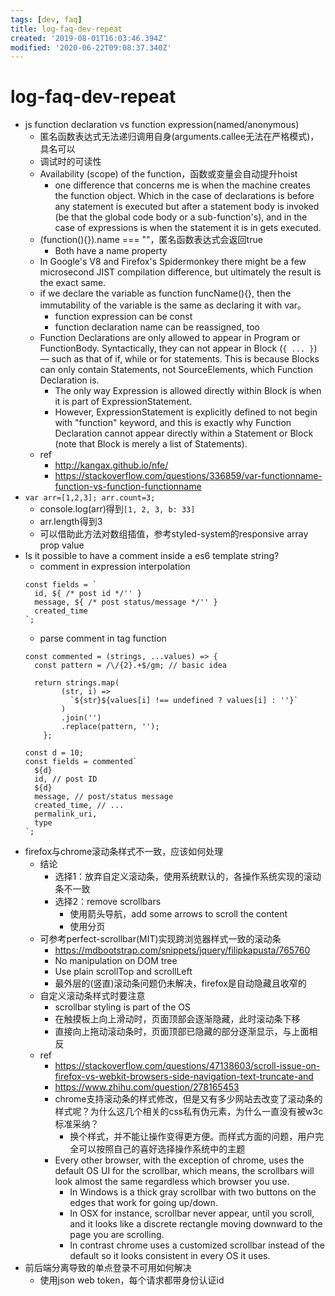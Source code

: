 ```yaml
---
tags: [dev, faq]
title: log-faq-dev-repeat
created: '2019-08-01T16:03:46.394Z'
modified: '2020-06-22T09:08:37.340Z'
---
```


# log-faq-dev-repeat


- js function declaration vs function expression(named/anonymous)
  - 匿名函数表达式无法递归调用自身(arguments.callee无法在严格模式)，具名可以
  - 调试时的可读性
  - Availability (scope) of the function，函数或变量会自动提升hoist
      - one difference that concerns me is when the machine creates the function object. Which in the case of declarations is before any statement is executed but after a statement body is invoked (be that the global code body or a sub-function's), and in the case of expressions is when the statement it is in gets executed. 
  - (function(){}).name === ""，匿名函数表达式会返回true
      - Both have a name property
  - In Google's V8 and Firefox's Spidermonkey there might be a few microsecond JIST compilation difference, but ultimately the result is the exact same.
  -  if we declare the variable as function funcName(){}, then the immutability of the variable is the same as declaring it with var。
      - function expression can be const
      - function declaration name can be reassigned, too
  - Function Declarations are only allowed to appear in Program or FunctionBody. Syntactically, they can not appear in Block (`{ ... }`) — such as that of if, while or for statements. This is because Blocks can only contain Statements, not SourceElements, which Function Declaration is. 
      - The only way Expression is allowed directly within Block is when it is part of ExpressionStatement. 
      - However, ExpressionStatement is explicitly defined to not begin with "function" keyword, and this is exactly why Function Declaration cannot appear directly within a Statement or Block (note that Block is merely a list of Statements).
  - ref
      - http://kangax.github.io/nfe/
      - https://stackoverflow.com/questions/336859/var-functionname-function-vs-function-functionname
- `var arr=[1,2,3]; arr.count=3;` 
  - console.log(arr)得到`[1, 2, 3, b: 33]`
  - arr.length得到3
  - 可以借助此方法对数组插值，参考styled-system的responsive array prop value
- Is it possible to have a comment inside a es6 template string?
  - comment in expression interpolation  
  ```
  const fields = `
    id, ${ /* post id */'' }
    message, ${ /* post status/message */'' }
    created_time
  `;
  ```
  - parse comment in tag function  
  ```  
  const commented = (strings, ...values) => {
    const pattern = /\/{2}.+$/gm; // basic idea

    return strings.map(
          (str, i) => 
            `${str}${values[i] !== undefined ? values[i] : ''}`
          )
          .join('')
          .replace(pattern, '');
      };

  const d = 10;
  const fields = commented`
    ${d}
    id, // post ID
    ${d}
    message, // post/status message
    created_time, // ...
    permalink_uri,
    type
  `;
  ```
- firefox与chrome滚动条样式不一致，应该如何处理
  - 结论
      - 选择1：放弃自定义滚动条，使用系统默认的，各操作系统实现的滚动条不一致
      - 选择2：remove scrollbars
          - 使用箭头导航，add some arrows to scroll the content
          - 使用分页
  - 可参考perfect-scrollbar(MIT)实现跨浏览器样式一致的滚动条
      - https://mdbootstrap.com/snippets/jquery/filipkapusta/765760
      - No manipulation on DOM tree
      - Use plain scrollTop and scrollLeft
      - 最外层的(竖直)滚动条问题仍未解决，firefox是自动隐藏且收窄的
  - 自定义滚动条样式时要注意
      - scrollbar styling is part of the OS
      - 在触摸板上向上滑动时，页面顶部会逐渐隐藏，此时滚动条下移
      - 直接向上拖动滚动条时，页面顶部已隐藏的部分逐渐显示，与上面相反
  - ref
      - https://stackoverflow.com/questions/47138603/scroll-issue-on-firefox-vs-webkit-browsers-side-navigation-text-truncate-and
      - https://www.zhihu.com/question/278165453
      - chrome支持滚动条的样式修改，但是又有多少网站去改变了滚动条的样式呢？为什么这几个相关的css私有伪元素，为什么一直没有被w3c标准采纳？
          - 换个样式，并不能让操作变得更方便。而样式方面的问题，用户完全可以按照自己的喜好选择操作系统中的主题
      - Every other browser, with the exception of chrome, uses the default OS UI for the scrollbar, which means, the scrollbars will look almost the same regardless which browser you use.
          - In Windows is a thick gray scrollbar with two buttons on the edges that work for going up/down.  
          - In OSX for instance, scrollbar never appear, until you scroll, and it looks like a discrete rectangle moving downward to the page you are scrolling.  
          - In contrast chrome uses a customized scrollbar instead of the default so it looks consistent in every OS it uses.
- 前后端分离导致的单点登录不可用如何解决
  - 使用json web token，每个请求都带身份认证id


